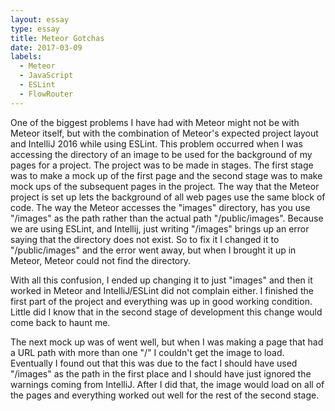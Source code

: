 ```yaml
---
layout: essay
type: essay
title: Meteor Gotchas
date: 2017-03-09
labels:
  - Meteor
  - JavaScript
  - ESLint
  - FlowRouter
---
```


One of the biggest problems I have had with Meteor might not be with Meteor itself, but with the combination of Meteor's expected project layout and IntelliJ 2016 while using ESLint. This problem occurred when I was accessing the directory of an image to be used for the background of my pages for a project. The project was to be made in stages. The first stage was to make a mock up of the first page and the second stage was to make mock ups of the subsequent pages in the project. The way that the Meteor project is set up lets the background of all web pages use the same block of code. The way the Meteor accesses the "images" directory, has you use "/images" as the path rather than the actual path "/public/images". Because we are using ESLint, and Intellij, just writing "/images" brings up an error saying that the directory does not exist. So to fix it I changed it to "/public/images" and the error went away, but when I brought it up in Meteor, Meteor could not find the directory. 

With all this confusion, I ended up changing it to just "images" and then it worked in Meteor and IntelliJ/ESLint did not complain either. I finished the first part of the project and everything was up in good working condition. Little did I know that in the second stage of development this change would come back to haunt me. 

The next mock up was of went well, but when I was making a page that had a URL path with more than one "/" I couldn't get the image to load. Eventually I found out that this was due to the fact I should have used "/images" as the path in the first place and I should have just ignored the warnings coming from IntelliJ. After I did that, the image would load on all of the pages and everything worked out well for the rest of the second stage.
